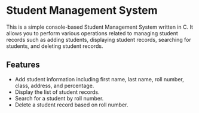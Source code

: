 # Student Management System

This is a simple console-based Student Management System written in C. It allows you to perform various operations related to managing student records such as adding students, displaying student records, searching for students, and deleting student records.

## Features

- Add student information including first name, last name, roll number, class, address, and percentage.
- Display the list of student records.
- Search for a student by roll number.
- Delete a student record based on roll number.



 
